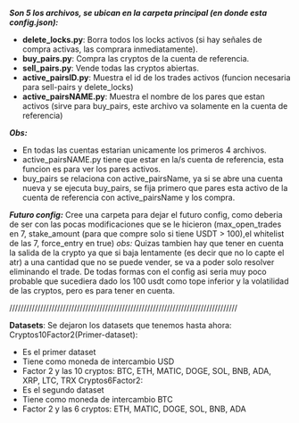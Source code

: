 _**Son 5 los archivos, se ubican en la carpeta principal (en donde esta config.json):**_
- **delete_locks.py**: Borra todos los locks activos (si hay señales de compra activas, las comprara inmediatamente).
- **buy_pairs.py**: Compra las cryptos de la cuenta de referencia.
- **sell_pairs.py**: Vende todas las cryptos abiertas.
- **active_pairsID.py**: Muestra el id de los trades activos (funcion necesaria para sell-pairs y delete_locks)
- **active_pairsNAME.py**: Muestra el nombre de los pares que estan activos (sirve para buy_pairs, este archivo va solamente en la cuenta de referencia)

_**Obs:**_
- En todas las cuentas estarian unicamente los primeros 4 archivos.
- active_pairsNAME.py tiene que estar en la/s cuenta de referencia, esta funcion es para ver los pares activos.
- buy_pairs se relaciona con active_pairsName, ya si se abre una cuenta nueva y se ejecuta buy_pairs,
se fija primero que pares esta activo de la cuenta de referencia con active_pairsName y los compra.

_**Futuro config:**_
Cree una carpeta para dejar el futuro config, como deberia de ser con las pocas modificaciones que se le hicieron (max_open_trades en 7, stake_amount (para que compre solo si tiene USDT > 100),el whitelist de las 7, force_entry en true)
*obs:*
Quizas tambien hay que tener en cuenta la salida de la crypto ya que si baja lentamente (es decir que no lo capte el atr) a una cantidad que no se puede vender, se va a poder solo resolver eliminando el trade. De todas formas con el config asi seria muy poco probable que sucediera dado los 100 usdt como tope inferior y la volatilidad de las cryptos, pero es para tener en cuenta.


/////////////////////////////////////////////////////////////////////////////////

**Datasets**:
Se dejaron los datasets que tenemos hasta ahora:
Cryptos10Factor2(Primer-dataset):
 - Es el primer dataset
 - Tiene como moneda de intercambio USD
 - Factor 2 y las 10 cryptos: BTC, ETH, MATIC, DOGE, SOL, BNB, ADA, XRP, LTC, TRX
Cryptos6Factor2:
 - Es el segundo dataset
 - Tiene como moneda de intercambio BTC
 - Factor 2 y las 6 cryptos: ETH, MATIC, DOGE, SOL, BNB, ADA
